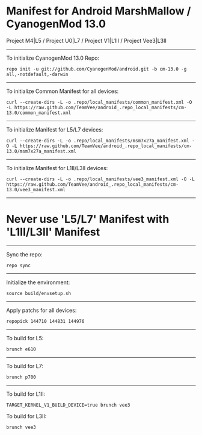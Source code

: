 Manifest for Android MarshMallow / CyanogenMod 13.0
====================================
Project M4|L5 / Project U0|L7 / Project V1|L1II / Project Vee3|L3II

---

To initialize CyanogenMod 13.0 Repo:

    repo init -u git://github.com/CyanogenMod/android.git -b cm-13.0 -g all,-notdefault,-darwin

---

To initialize Common Manifest for all devices:

    curl --create-dirs -L -o .repo/local_manifests/common_manifest.xml -O -L https://raw.github.com/TeamVee/android_.repo_local_manifests/cm-13.0/common_manifest.xml

---

To initialize Manifest for L5/L7 devices:

    curl --create-dirs -L -o .repo/local_manifests/msm7x27a_manifest.xml -O -L https://raw.github.com/TeamVee/android_.repo_local_manifests/cm-13.0/msm7x27a_manifest.xml

---

To initialize Manifest for L1II/L3II devices:

    curl --create-dirs -L -o .repo/local_manifests/vee3_manifest.xml -O -L https://raw.github.com/TeamVee/android_.repo_local_manifests/cm-13.0/vee3_manifest.xml

---

# Never use 'L5/L7' Manifest with 'L1II/L3II' Manifest

---

Sync the repo:

    repo sync

---

Initialize the environment:

    source build/envsetup.sh

---

Apply patchs for all devices:

    repopick 144710 144831 144976

---

To build for L5:

    brunch e610

---

To build for L7:

    brunch p700

---

To build for L1II:

    TARGET_KERNEL_V1_BUILD_DEVICE=true brunch vee3

To build for L3II:

    brunch vee3
